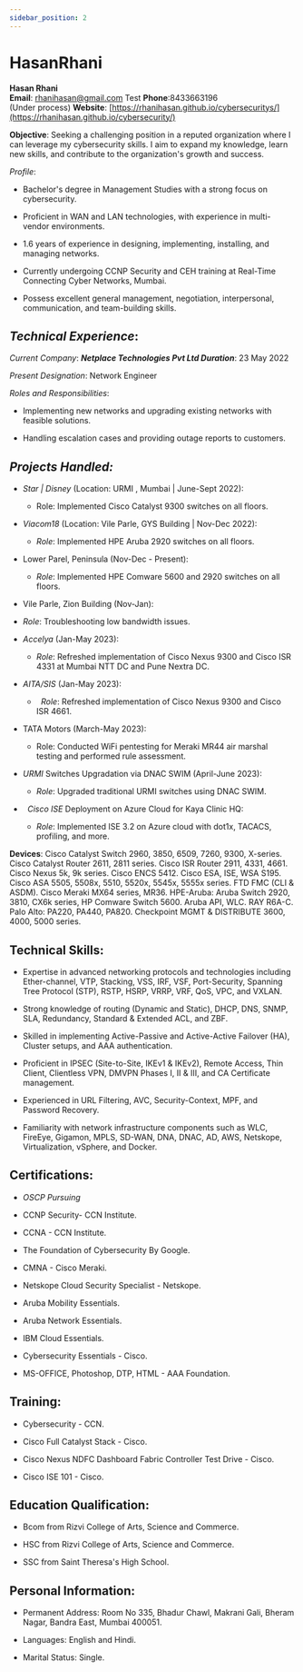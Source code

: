```yaml
---
sidebar_position: 2
---
```


# HasanRhani

**Hasan Rhani**  
**Email**: [rhanihasan@gmail.com](mailto:rhanihasan@gmail.com)
Test
**Phone**:8433663196  
(Under process) **Website**: [https://rhanihasan.github.io/cybersecuritys/](https://rhanihasan.github.io/cybersecurity/)

**Objective**: Seeking a challenging position in a reputed organization where I can leverage my cybersecurity skills. I aim to expand my knowledge, learn new skills, and contribute to the organization's growth and success.

*Profile*:

-  Bachelor's degree in Management Studies with a strong focus on cybersecurity.

- Proficient in WAN and LAN technologies, with experience in multi-vendor environments.

- 1.6 years of experience in designing, implementing, installing, and managing networks.

-  Currently undergoing CCNP Security and CEH training at Real-Time Connecting Cyber Networks, Mumbai.

-  Possess excellent general management, negotiation, interpersonal, communication, and team-building skills.

## ***Technical Experience***:

_Current Company_: ***Netplace Technologies Pvt Ltd Duration***: 23 May 2022

_Present Designation_: Network Engineer

_Roles and Responsibilities_:

-  Implementing new networks and upgrading existing networks with feasible solutions.

- Handling escalation cases and providing outage reports to customers.

## ***Projects Handled:***

- _Star | Disney_ (Location: URMI , Mumbai | June-Sept 2022):

	- Role: Implemented Cisco Catalyst 9300 switches on all floors.

- _Viacom18_ (Location: Vile Parle, GYS Building | Nov-Dec 2022):

	- _Role_: Implemented HPE Aruba 2920 switches on all floors.

-  Lower Parel, Peninsula (Nov-Dec - Present):

	-   _Role_: Implemented HPE Comware 5600 and 2920 switches on all floors.

- Vile Parle, Zion Building (Nov-Jan):

-  _Role_: Troubleshooting low bandwidth issues.

-  _Accelya_ (Jan-May 2023):

	- _Role_: Refreshed implementation of Cisco Nexus 9300 and Cisco ISR 4331 at Mumbai NTT DC and Pune Nextra DC.

- _AITA/SIS_ (Jan-May 2023):

	-   _Role_: Refreshed implementation of Cisco Nexus 9300 and Cisco ISR 4661.

- TATA Motors (March-May 2023):

	-  Role: Conducted WiFi pentesting for Meraki MR44 air marshal testing and performed rule assessment.

-  _URMI_ Switches Upgradation via DNAC SWIM (April-June 2023):

	- _Role_: Upgraded traditional URMI switches using DNAC SWIM.

-   _Cisco ISE_ Deployment on Azure Cloud for Kaya Clinic HQ:

	- _Role_: Implemented ISE 3.2 on Azure cloud with dot1x, TACACS, profiling, and more.

**Devices**: Cisco Catalyst Switch 2960, 3850, 6509, 7260, 9300, X-series. Cisco Catalyst Router 2611, 2811 series. Cisco ISR Router 2911, 4331, 4661. Cisco Nexus 5k, 9k series. Cisco ENCS 5412. Cisco ESA, ISE, WSA S195. Cisco ASA 5505, 5508x, 5510, 5520x, 5545x, 5555x series. FTD FMC (CLI & ASDM). Cisco Meraki MX64 series, MR36. HPE-Aruba: Aruba Switch 2920, 3810, CX6k series, HP Comware Switch 5600. Aruba API, WLC. RAY R6A-C. Palo Alto: PA220, PA440, PA820. Checkpoint MGMT & DISTRIBUTE 3600, 4000, 5000 series.

## **Technical Skills**:

- Expertise in advanced networking protocols and technologies including Ether-channel, VTP, Stacking, VSS, IRF, VSF, Port-Security, Spanning Tree Protocol (STP), RSTP, HSRP, VRRP, VRF, QoS, VPC, and VXLAN.

-  Strong knowledge of routing (Dynamic and Static), DHCP, DNS, SNMP, SLA, Redundancy, Standard & Extended ACL, and ZBF.

-  Skilled in implementing Active-Passive and Active-Active Failover (HA), Cluster setups, and AAA authentication.

- Proficient in IPSEC (Site-to-Site, IKEv1 & IKEv2), Remote Access, Thin Client, Clientless VPN, DMVPN Phases I, II & III, and CA Certificate management.

- Experienced in URL Filtering, AVC, Security-Context, MPF, and Password Recovery.

- Familiarity with network infrastructure components such as WLC, FireEye, Gigamon, MPLS, SD-WAN, DNA, DNAC, AD, AWS, Netskope, Virtualization, vSphere, and Docker.

## **Certifications**:

- _OSCP Pursuing_

- CCNP Security- CCN Institute.

- CCNA - CCN Institute.

- The Foundation of Cybersecurity By Google.

- CMNA - Cisco Meraki.

- Netskope Cloud Security Specialist - Netskope.

- Aruba Mobility Essentials.

- Aruba Network Essentials.

- IBM Cloud Essentials.

-  Cybersecurity Essentials - Cisco.

- MS-OFFICE, Photoshop, DTP, HTML - AAA Foundation.

## **Training**:

- Cybersecurity - CCN.

- Cisco Full Catalyst Stack - Cisco.

- Cisco Nexus NDFC Dashboard Fabric Controller Test Drive - Cisco.

-  Cisco ISE 101 - Cisco.

## **Education Qualification**:

- Bcom from Rizvi College of Arts, Science and Commerce.

- HSC from Rizvi College of Arts, Science and Commerce.

- SSC from Saint Theresa's High School.

## **Personal Information**:

-  Permanent Address: Room No 335, Bhadur Chawl, Makrani Gali, Bheram Nagar, Bandra East, Mumbai 400051.

-  Languages: English and Hindi.

- Marital Status: Single.